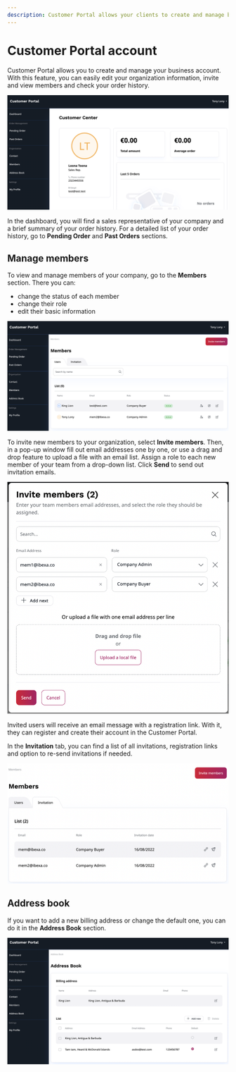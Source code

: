 ```yaml
---
description: Customer Portal allows your clients to create and manage business account for their company.
---
```


# Customer Portal account

Customer Portal allows you to create and manage your business account.
With this feature, you can easily edit your organization information,
invite and view members and check your order history.

![Customer Portal Dashboard](img/cp_dashboard_customer_portal.png)

In the dashboard, you will find a sales representative of your company and a brief summary of your order history.
For a detailed list of your order history, go to **Pending Order** and **Past Orders** sections.

## Manage members

To view and manage members of your company, go to the **Members** section.
There you can:

- change the status of each member
- change their role
- edit their basic information

![List of members](img/cp_members_portal.png)

To invite new members to your organization, select **Invite members**.
Then, in a pop-up window fill out email addresses one by one,
or use a drag and drop feature to upload a file with an email list.
Assign a role to each new member of your team from a drop-down list.
Click **Send** to send out invitation emails.

![Invite members](img/cp_invite_members_portal.png)

Invited users will receive an email message with a registration link.
With it, they can register and create their account in the Customer Portal.

In the **Invitation** tab, you can find a list of all invitations,
registration links and option to re-send invitations if needed.

![List of invitations](img/cp_invitations_list_portal.png)

## Address book

If you want to add a new billing address or change the default one, you can do it in the **Address Book** section.

![Address book](img/cp_address_book_portal.png)